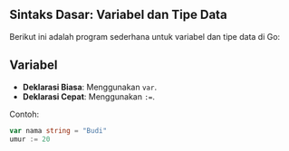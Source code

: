 ## Sintaks Dasar: Variabel dan Tipe Data

Berikut ini adalah program sederhana untuk variabel dan tipe data di Go:

## Variabel
- **Deklarasi Biasa**: Menggunakan `var`.
- **Deklarasi Cepat**: Menggunakan `:=`.

Contoh:
```go
var nama string = "Budi"
umur := 20
